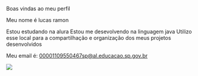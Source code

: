 
Boas vindas ao meu perfil

Meu nome é lucas ramon

  Estou estudando na alura
  Estou me desevolvendo na linguagem java
  Utilizo esse local para a compartilhação e organização dos meus projetos desenvolvidos

  Meu email é: 00001109550467sp@al.educacao.sp.gov.br

![](![image](https://github.com/user-attachments/assets/0a81fbac-1fe1-4d8c-b640-ec65e0a7b176)
)
